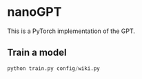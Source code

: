
# nanoGPT

This is a PyTorch implementation of the GPT.



## Train a model
```python
python train.py config/wiki.py
```   
